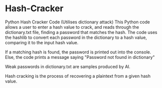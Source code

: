 # Hash-Cracker
Python Hash Cracker Code (Utilises dictionary attack) This Python code allows a user to enter a hash value to crack, and reads through the dictionary.txt file, finding a password that matches the hash. The code uses the hashlib to convert each password in the dictionary to a hash value, comparing it to the input hash value. 

If a matching hash is found, the password is printed out into the console. Else, the code prints a message saying "Password not found in dictionary"


Weak passwords in dictionary.txt are samples produced by AI.


Hash cracking is the process of recovering a plaintext from a given hash value.

